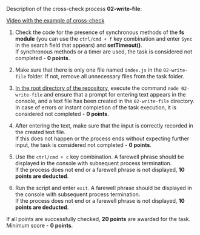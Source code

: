 Description of the cross-check process **02-write-file**:

[Video with the example of cross-check](https://www.youtube.com/watch?v=zfH0VhWGyi0)

1. Check the code for the presence of synchronous methods of the **fs module** (you can use the `ctrl/cmd + f` key combination and enter `Sync` in the search field that appears) and **setTimeout()**.  
If synchronous methods or a timer are used, the task is considered not completed - **0 points**.

2. Make sure that there is only one file named `index.js` in the `02-write-file` folder. If not, remove all unnecessary files from the task folder.

3. <u>In the root directory of the repository</u>, execute the command `node 02-write-file` and ensure that a prompt for entering text appears in the console, and a text file has been created in the `02-write-file` directory.  
In case of errors or instant completion of the task execution, it is considered not completed - **0 points**.

4. After entering the text, make sure that the input is correctly recorded in the created text file.  
If this does not happen or the process ends without expecting further input, the task is considered not completed - **0 points**.

5. Use the `ctrl/cmd + c` key combination. A farewell phrase should be displayed in the console with subsequent process termination.  
If the process does not end or a farewell phrase is not displayed, **10 points are deducted**.

6. Run the script and enter `exit`. A farewell phrase should be displayed in the console with subsequent process termination.  
If the process does not end or a farewell phrase is not displayed, **10 points are deducted**.

If all points are successfully checked, **20 points** are awarded for the task.  
Minimum score - **0 points**.
